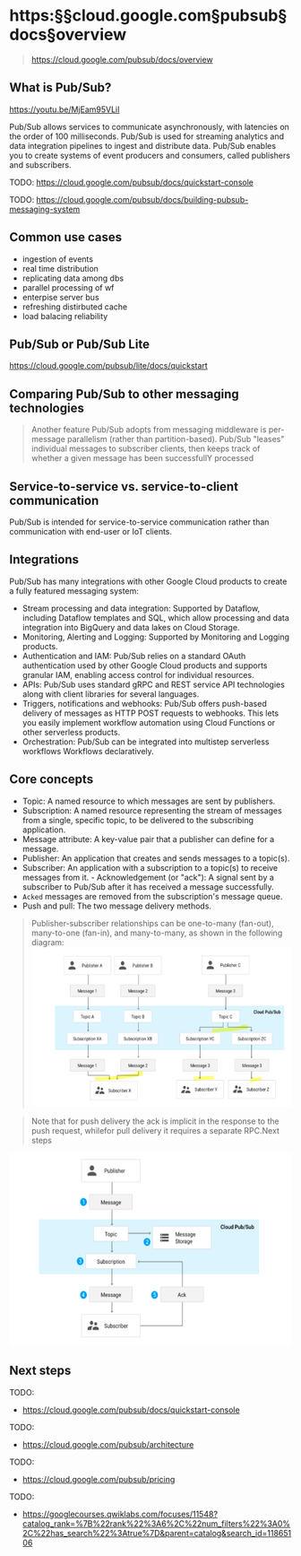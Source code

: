 # https:§§cloud.google.com§pubsub§docs§overview
> https://cloud.google.com/pubsub/docs/overview


## What is Pub/Sub?

https://youtu.be/MjEam95VLiI

Pub/Sub allows services to communicate asynchronously, with latencies on the order of 100 milliseconds. 
Pub/Sub is used for streaming analytics and data integration pipelines to ingest and distribute data. 
Pub/Sub enables you to create systems of event producers and consumers, called publishers and subscribers. 
 
TODO:
https://cloud.google.com/pubsub/docs/quickstart-console

TODO:
https://cloud.google.com/pubsub/docs/building-pubsub-messaging-system

## Common use cases
 
- ingestion of events
- real time distribution
- replicating data among dbs
- parallel processing of wf
- enterpise server bus
- refreshing distirbuted cache
- load balacing reliability

## Pub/Sub or Pub/Sub Lite

https://cloud.google.com/pubsub/lite/docs/quickstart


## Comparing Pub/Sub to other messaging technologies

> Another feature Pub/Sub adopts from messaging middleware is per-message parallelism (rather than partition-based). Pub/Sub "leases" individual messages to subscriber clients, then keeps track of whether a given message has been successfullY processed
 
## Service-to-service vs. service-to-client communication

Pub/Sub is intended for service-to-service communication rather than communication with end-user or IoT clients.

## Integrations
Pub/Sub has many integrations with other Google Cloud products to create a fully featured messaging system:
- Stream processing and data integration: Supported by Dataflow, including Dataflow templates and SQL, which allow processing and data integration into BigQuery and data lakes on Cloud Storage. 
- Monitoring, Alerting and Logging: Supported by Monitoring and Logging products. 
- Authentication and IAM: Pub/Sub relies on a standard OAuth authentication used by other Google Cloud products and supports granular IAM, enabling access control for individual resources. 
- APIs: Pub/Sub uses standard gRPC and REST service API technologies along with client libraries for several languages. 
- Triggers, notifications and webhooks: Pub/Sub offers push-based delivery of messages as HTTP POST requests to webhooks. This lets you easily implement workflow automation using Cloud Functions or other serverless products. 
- Orchestration: Pub/Sub can be integrated into multistep serverless workflows Workflows declaratively.  

## Core concepts

- Topic: A named resource to which messages are sent by publishers. 
- Subscription: A named resource representing the stream of messages from a single, specific topic, to be delivered to the subscribing application. 
- Message attribute: A key-value pair that a publisher can define for a message. 
- Publisher: An application that creates and sends messages to a topic(s). 
- Subscriber: An application with a subscription to a topic(s) to receive messages from it. - Acknowledgement (or "ack"): A signal sent by a subscriber to Pub/Sub after it has received a message successfully. 
- `Acked` messages are removed from the subscription's message queue. 
- Push and pull: The two message delivery methods.  

> Publisher-subscriber relationships can be one-to-many (fan-out), many-to-one (fan-in), and many-to-many, as shown in the following diagram:
![](2021-07-08-16-08-06.png)

> Note that for push delivery the ack is implicit in the response to the push request, whilefor pull delivery it requires a separate RPC.Next steps

![](2021-07-08-16-07-59.png)

 ## Next steps

TODO:
- https://cloud.google.com/pubsub/docs/quickstart-console

TODO:
- https://cloud.google.com/pubsub/architecture

TODO:
- https://cloud.google.com/pubsub/pricing

TODO:
- https://googlecourses.qwiklabs.com/focuses/11548?catalog_rank=%7B%22rank%22%3A6%2C%22num_filters%22%3A0%2C%22has_search%22%3Atrue%7D&parent=catalog&search_id=11865106